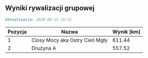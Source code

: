 ## Wyniki rywalizacji grupowej

```markdown
Aktualizacja: 2020-06-15 18:51
```

Pozycja | Nazwa | Wynik [km] |
------------ | -------------  | -------------
 1 |Ciosy Mocy aka Ostry Cień Mgły | 611.44 
 2 |Drużyna A | 557.52